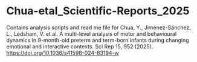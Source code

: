 # Chua-etal_Scientific-Reports_2025
Contains analysis scripts and read me file for Chua, Y., Jiménez-Sánchez, L., Ledsham, V. et al. A multi-level analysis of motor and behavioural dynamics in 9-month-old preterm and term-born infants during changing emotional and interactive contexts. Sci Rep 15, 952 (2025). https://doi.org/10.1038/s41598-024-83194-w
